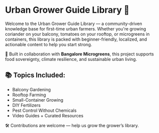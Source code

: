 # Urban Grower Guide Library 🌱

Welcome to the Urban Grower Guide Library — a community-driven knowledge base for first-time urban farmers. Whether you're growing coriander on your balcony, tomatoes on your rooftop, or microgreens in containers, this library is packed with beginner-friendly, localized, and actionable content to help you start strong.

📍 Built in collaboration with **Bangalore Microgreens**, this project supports food sovereignty, climate resilience, and sustainable urban living.

## 📚 Topics Included:
- Balcony Gardening
- Rooftop Farming
- Small-Container Growing
- DIY Fertilizers
- Pest Control Without Chemicals
- Video Guides + Curated Resources

🛠️ Contributions are welcome — help us grow the grower’s library.
